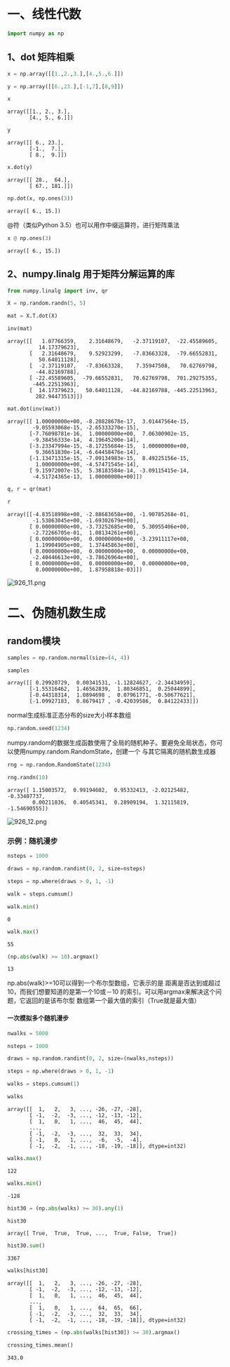 # 一、线性代数


```python
import numpy as np
```

## 1、dot 矩阵相乘


```python
x = np.array([[1.,2.,3.],[4.,5.,6.]])
```


```python
y = np.array([[6.,23.],[-1,7],[8,9]])
```


```python
x
```




    array([[1., 2., 3.],
           [4., 5., 6.]])




```python
y
```




    array([[ 6., 23.],
           [-1.,  7.],
           [ 8.,  9.]])




```python
x.dot(y)
```




    array([[ 28.,  64.],
           [ 67., 181.]])




```python
np.dot(x, np.ones(3))
```




    array([ 6., 15.])



@符（类似Python 3.5）也可以⽤作中缀运算符，进⾏矩阵乘法


```python
x @ np.ones(3)
```




    array([ 6., 15.])



## 2、numpy.linalg 用于矩阵分解运算的库


```python
from numpy.linalg import inv, qr
```


```python
X = np.random.randn(5, 5)
```


```python
mat = X.T.dot(X)
```


```python
inv(mat)
```




    array([[   1.07766359,    2.31648679,   -2.37119107,  -22.45589605,
              14.17379623],
           [   2.31648679,    9.52923299,   -7.83663328,  -79.66552831,
              50.64011128],
           [  -2.37119107,   -7.83663328,    7.35947508,   70.62769798,
             -44.82169788],
           [ -22.45589605,  -79.66552831,   70.62769798,  701.29275355,
            -445.22513963],
           [  14.17379623,   50.64011128,  -44.82169788, -445.22513963,
             282.94473513]])




```python
mat.dot(inv(mat))
```




    array([[ 1.00000000e+00, -8.20828678e-17,  3.01447564e-15,
            -9.05593068e-15, -2.65333270e-15],
           [-7.76098781e-16,  1.00000000e+00,  7.06300902e-15,
            -9.38456333e-14,  4.19645200e-14],
           [-3.23347994e-15, -8.17255684e-15,  1.00000000e+00,
             9.36651830e-14, -6.64458476e-14],
           [-1.13471315e-15, -7.09134983e-15,  8.49225156e-15,
             1.00000000e+00, -4.57471545e-14],
           [ 9.15972007e-15,  5.38183584e-14, -3.09115415e-14,
            -4.51724365e-13,  1.00000000e+00]])




```python
q, r = qr(mat)
```


```python
r
```




    array([[-4.83518998e+00, -2.88683658e+00, -1.90785268e-01,
            -1.53863045e+00, -1.69302679e+00],
           [ 0.00000000e+00, -3.73252685e+00,  5.30955406e+00,
            -2.72266705e-01,  1.08134261e+00],
           [ 0.00000000e+00,  0.00000000e+00, -3.23911117e+00,
             1.19904905e+00,  1.37445863e+00],
           [ 0.00000000e+00,  0.00000000e+00,  0.00000000e+00,
            -2.40446613e+00, -3.78626964e+00],
           [ 0.00000000e+00,  0.00000000e+00,  0.00000000e+00,
             0.00000000e+00,  1.87958818e-03]])



![926_11.png](https://github.com/ta00231/data_analysis/blob/main/picture/926_11.png)

# 二、伪随机数生成

## random模块


```python
samples = np.random.normal(size=(4, 4))
```


```python
samples
```




    array([[ 0.29920729,  0.00341531, -1.12824627, -2.34434959],
           [-1.55316462,  1.46562839,  1.80346851,  0.25044899],
           [-0.44318314,  1.0894698 ,  0.07961771, -0.50677621],
           [-1.09927183,  0.8679417 , -0.42039586,  0.84122433]])



normal生成标准正态分布的size大小样本数组


```python
np.random.seed(1234)
```

numpy.random的数据⽣成函数使⽤了全局的随机种⼦。要避免全局状态，你可以使⽤numpy.random.RandomState，创建⼀个
与其它隔离的随机数⽣成器


```python
rng = np.random.RandomState(1234)
```


```python
rng.randn(10)
```




    array([ 1.15003572,  0.99194602,  0.95332413, -2.02125482, -0.33407737,
            0.00211836,  0.40545341,  0.28909194,  1.32115819, -1.54690555])



![926_12.png](https://github.com/ta00231/data_analysis/blob/main/picture/926_12.png)

### 示例：随机漫步


```python
nsteps = 1000
```


```python
draws = np.random.randint(0, 2, size=nsteps)
```


```python
steps = np.where(draws > 0, 1, -1)
```


```python
walk = steps.cumsum()
```


```python
walk.min()
```




    0




```python
walk.max()
```




    55




```python
(np.abs(walk) >= 10).argmax()
```




    13



np.abs(walk)>=10可以得到⼀个布尔型数组，它表示的是
距离是否达到或超过10，⽽我们想要知道的是第⼀个10或－10
的索引。可以⽤argmax来解决这个问题，它返回的是该布尔型
数组第⼀个最⼤值的索引（True就是最⼤值）

#### ⼀次模拟多个随机漫步


```python
nwalks = 5000
```


```python
nsteps = 1000
```


```python
draws = np.random.randint(0, 2, size=(nwalks,nsteps))
```


```python
steps = np.where(draws > 0, 1, -1)
```


```python
walks = steps.cumsum(1)
```


```python
walks
```




    array([[  1,   2,   3, ..., -26, -27, -28],
           [ -1,  -2,  -3, ..., -12, -13, -12],
           [  1,   0,   1, ...,  46,  45,  44],
           ...,
           [ -1,  -2,  -3, ...,  32,  33,  34],
           [ -1,   0,   1, ...,  -6,  -5,  -4],
           [ -1,  -2,  -1, ..., -18, -19, -18]], dtype=int32)




```python
walks.max()
```




    122




```python
walks.min()
```




    -128




```python
hist30 = (np.abs(walks) >= 30).any(1)
```


```python
hist30
```




    array([ True,  True,  True, ...,  True, False,  True])




```python
hist30.sum()
```




    3367




```python
walks[hist30]
```




    array([[  1,   2,   3, ..., -26, -27, -28],
           [ -1,  -2,  -3, ..., -12, -13, -12],
           [  1,   0,   1, ...,  46,  45,  44],
           ...,
           [  1,   0,   1, ...,  64,  65,  66],
           [ -1,  -2,  -3, ...,  32,  33,  34],
           [ -1,  -2,  -1, ..., -18, -19, -18]], dtype=int32)




```python
crossing_times = (np.abs(walks[hist30]) >= 30).argmax()
```


```python
crossing_times.mean()
```




    343.0


